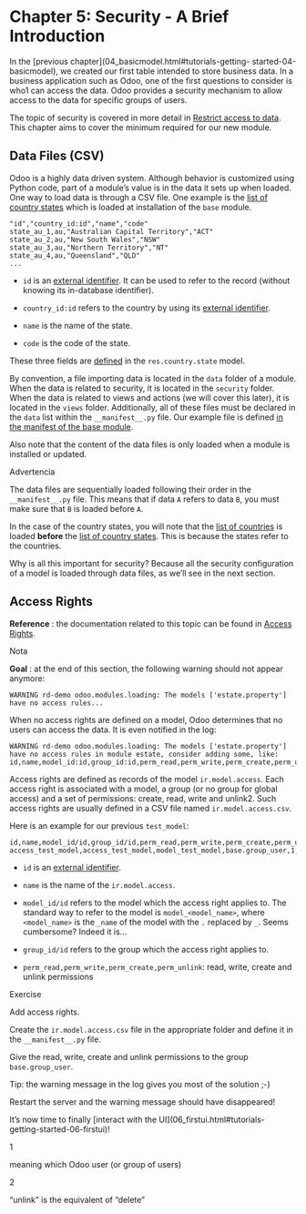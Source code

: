 # Chapter 5: Security - A Brief Introduction

In the [previous chapter](04_basicmodel.html#tutorials-getting-
started-04-basicmodel), we created our first table intended to store business
data. In a business application such as Odoo, one of the first questions to
consider is who1 can access the data. Odoo provides a security mechanism to
allow access to the data for specific groups of users.

The topic of security is covered in more detail in [Restrict access to
data](../restrict_data_access.html). This chapter aims to cover the minimum
required for our new module.

## Data Files (CSV)

Odoo is a highly data driven system. Although behavior is customized using
Python code, part of a module’s value is in the data it sets up when loaded.
One way to load data is through a CSV file. One example is the [list of
country
states](https://github.com/odoo/odoo/blob/16.0/odoo/addons/base/data/res.country.state.csv)
which is loaded at installation of the `base` module.

    
    
    "id","country_id:id","name","code"
    state_au_1,au,"Australian Capital Territory","ACT"
    state_au_2,au,"New South Wales","NSW"
    state_au_3,au,"Northern Territory","NT"
    state_au_4,au,"Queensland","QLD"
    ...
    

  * `id` is an [external identifier](../../glossary.html#term-external-identifier). It can be used to refer to the record (without knowing its in-database identifier).

  * `country_id:id` refers to the country by using its [external identifier](../../glossary.html#term-external-identifier).

  * `name` is the name of the state.

  * `code` is the code of the state.

These three fields are
[defined](https://github.com/odoo/odoo/blob/2ad2f3d6567b6266fc42c6d2999d11f3066b282c/odoo/addons/base/models/res_country.py#L108-L111)
in the `res.country.state` model.

By convention, a file importing data is located in the `data` folder of a
module. When the data is related to security, it is located in the `security`
folder. When the data is related to views and actions (we will cover this
later), it is located in the `views` folder. Additionally, all of these files
must be declared in the `data` list within the `__manifest__.py` file. Our
example file is defined [in the manifest of the base
module](https://github.com/odoo/odoo/blob/e8697f609372cd61b045c4ee2c7f0fcfb496f58a/odoo/addons/base/__manifest__.py#L29).

Also note that the content of the data files is only loaded when a module is
installed or updated.

Advertencia

The data files are sequentially loaded following their order in the
`__manifest__.py` file. This means that if data `A` refers to data `B`, you
must make sure that `B` is loaded before `A`.

In the case of the country states, you will note that the [list of
countries](https://github.com/odoo/odoo/blob/e8697f609372cd61b045c4ee2c7f0fcfb496f58a/odoo/addons/base/__manifest__.py#L22)
is loaded **before** the [list of country
states](https://github.com/odoo/odoo/blob/e8697f609372cd61b045c4ee2c7f0fcfb496f58a/odoo/addons/base/__manifest__.py#L29).
This is because the states refer to the countries.

Why is all this important for security? Because all the security configuration
of a model is loaded through data files, as we’ll see in the next section.

## Access Rights

**Reference** : the documentation related to this topic can be found in
[Access Rights](../../reference/backend/security.html#reference-security-acl).

Nota

**Goal** : at the end of this section, the following warning should not appear
anymore:

    
    
    WARNING rd-demo odoo.modules.loading: The models ['estate.property'] have no access rules...
    

When no access rights are defined on a model, Odoo determines that no users
can access the data. It is even notified in the log:

    
    
    WARNING rd-demo odoo.modules.loading: The models ['estate.property'] have no access rules in module estate, consider adding some, like:
    id,name,model_id:id,group_id:id,perm_read,perm_write,perm_create,perm_unlink
    

Access rights are defined as records of the model `ir.model.access`. Each
access right is associated with a model, a group (or no group for global
access) and a set of permissions: create, read, write and unlink2. Such access
rights are usually defined in a CSV file named `ir.model.access.csv`.

Here is an example for our previous `test_model`:

    
    
    id,name,model_id/id,group_id/id,perm_read,perm_write,perm_create,perm_unlink
    access_test_model,access_test_model,model_test_model,base.group_user,1,0,0,0
    

  * `id` is an [external identifier](../../glossary.html#term-external-identifier).

  * `name` is the name of the `ir.model.access`.

  * `model_id/id` refers to the model which the access right applies to. The standard way to refer to the model is `model_<model_name>`, where `<model_name>` is the `_name` of the model with the `.` replaced by `_`. Seems cumbersome? Indeed it is…

  * `group_id/id` refers to the group which the access right applies to.

  * `perm_read,perm_write,perm_create,perm_unlink`: read, write, create and unlink permissions

Exercise

Add access rights.

Create the `ir.model.access.csv` file in the appropriate folder and define it
in the `__manifest__.py` file.

Give the read, write, create and unlink permissions to the group
`base.group_user`.

Tip: the warning message in the log gives you most of the solution ;-)

Restart the server and the warning message should have disappeared!

It’s now time to finally [interact with the UI](06_firstui.html#tutorials-
getting-started-06-firstui)!

1

    

meaning which Odoo user (or group of users)

2

    

“unlink” is the equivalent of “delete”

